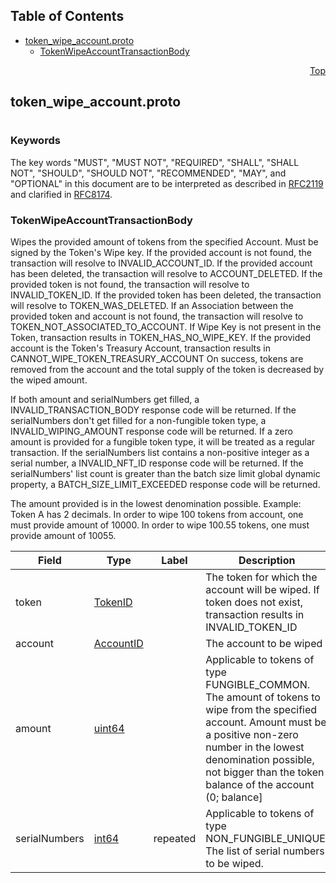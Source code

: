## Table of Contents

- [token_wipe_account.proto](#token_wipe_account-proto)
    - [TokenWipeAccountTransactionBody](#proto-TokenWipeAccountTransactionBody)
  



<a name="token_wipe_account-proto"></a>
<p align="right"><a href="#top">Top</a></p>

## token_wipe_account.proto
#

### Keywords
The key words "MUST", "MUST NOT", "REQUIRED", "SHALL", "SHALL NOT",
"SHOULD", "SHOULD NOT", "RECOMMENDED", "MAY", and "OPTIONAL" in this
document are to be interpreted as described in
[RFC2119](https://www.ietf.org/rfc/rfc2119) and clarified in
[RFC8174](https://www.ietf.org/rfc/rfc8174).


<a name="proto-TokenWipeAccountTransactionBody"></a>

### TokenWipeAccountTransactionBody
Wipes the provided amount of tokens from the specified Account. Must be signed by the Token's
Wipe key.
If the provided account is not found, the transaction will resolve to INVALID_ACCOUNT_ID.
If the provided account has been deleted, the transaction will resolve to ACCOUNT_DELETED.
If the provided token is not found, the transaction will resolve to INVALID_TOKEN_ID.
If the provided token has been deleted, the transaction will resolve to TOKEN_WAS_DELETED.
If an Association between the provided token and account is not found, the transaction will
resolve to TOKEN_NOT_ASSOCIATED_TO_ACCOUNT.
If Wipe Key is not present in the Token, transaction results in TOKEN_HAS_NO_WIPE_KEY.
If the provided account is the Token's Treasury Account, transaction results in
CANNOT_WIPE_TOKEN_TREASURY_ACCOUNT
On success, tokens are removed from the account and the total supply of the token is decreased by
the wiped amount.

If both amount and serialNumbers get filled, a INVALID_TRANSACTION_BODY response code will be
returned.
If the serialNumbers don't get filled for a non-fungible token type, a INVALID_WIPING_AMOUNT response
code will be returned.
If a zero amount is provided for a fungible token type, it will be treated as a regular transaction.
If the serialNumbers list contains a non-positive integer as a serial number, a INVALID_NFT_ID
response code will be returned.
If the serialNumbers' list count is greater than the batch size limit global dynamic property, a
BATCH_SIZE_LIMIT_EXCEEDED response code will be returned.

The amount provided is in the lowest denomination possible. Example:
Token A has 2 decimals. In order to wipe 100 tokens from account, one must provide amount of
10000. In order to wipe 100.55 tokens, one must provide amount of 10055.


| Field | Type | Label | Description |
| ----- | ---- | ----- | ----------- |
| token | [TokenID](#proto-TokenID) |  | The token for which the account will be wiped. If token does not exist, transaction results in INVALID_TOKEN_ID |
| account | [AccountID](#proto-AccountID) |  | The account to be wiped |
| amount | [uint64](#uint64) |  | Applicable to tokens of type FUNGIBLE_COMMON. The amount of tokens to wipe from the specified account. Amount must be a positive non-zero number in the lowest denomination possible, not bigger than the token balance of the account (0; balance] |
| serialNumbers | [int64](#int64) | repeated | Applicable to tokens of type NON_FUNGIBLE_UNIQUE. The list of serial numbers to be wiped. |





 <!-- end messages -->

 <!-- end enums -->

 <!-- end HasExtensions -->

 <!-- end services -->


